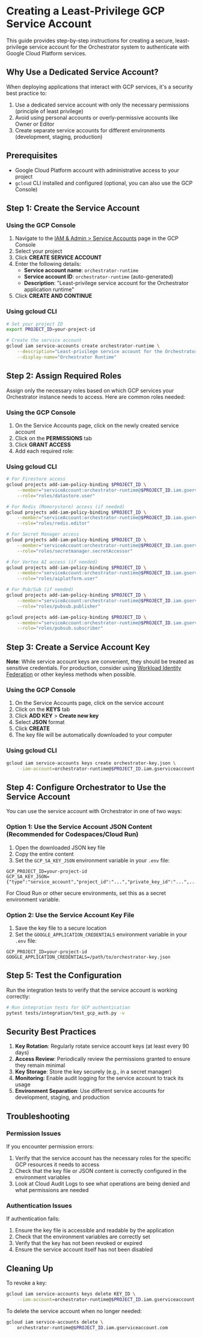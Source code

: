 # Creating a Least-Privilege GCP Service Account

This guide provides step-by-step instructions for creating a secure, least-privilege service account for the Orchestrator system to authenticate with Google Cloud Platform services.

## Why Use a Dedicated Service Account?

When deploying applications that interact with GCP services, it's a security best practice to:

1. Use a dedicated service account with only the necessary permissions (principle of least privilege)
2. Avoid using personal accounts or overly-permissive accounts like Owner or Editor
3. Create separate service accounts for different environments (development, staging, production)

## Prerequisites

- Google Cloud Platform account with administrative access to your project
- `gcloud` CLI installed and configured (optional, you can also use the GCP Console)

## Step 1: Create the Service Account

### Using the GCP Console

1. Navigate to the [IAM & Admin > Service Accounts](https://console.cloud.google.com/iam-admin/serviceaccounts) page in the GCP Console
2. Select your project
3. Click **CREATE SERVICE ACCOUNT**
4. Enter the following details:
   - **Service account name**: `orchestrator-runtime`
   - **Service account ID**: `orchestrator-runtime` (auto-generated)
   - **Description**: "Least-privilege service account for the Orchestrator application runtime"
5. Click **CREATE AND CONTINUE**

### Using gcloud CLI

```bash
# Set your project ID
export PROJECT_ID=your-project-id

# Create the service account
gcloud iam service-accounts create orchestrator-runtime \
    --description="Least-privilege service account for the Orchestrator application runtime" \
    --display-name="Orchestrator Runtime"
```

## Step 2: Assign Required Roles

Assign only the necessary roles based on which GCP services your Orchestrator instance needs to access. Here are common roles needed:

### Using the GCP Console

1. On the Service Accounts page, click on the newly created service account
2. Click on the **PERMISSIONS** tab
3. Click **GRANT ACCESS**
4. Add each required role:

### Using gcloud CLI

```bash
# For Firestore access
gcloud projects add-iam-policy-binding $PROJECT_ID \
    --member="serviceAccount:orchestrator-runtime@$PROJECT_ID.iam.gserviceaccount.com" \
    --role="roles/datastore.user"

# For Redis (Memorystore) access (if needed)
gcloud projects add-iam-policy-binding $PROJECT_ID \
    --member="serviceAccount:orchestrator-runtime@$PROJECT_ID.iam.gserviceaccount.com" \
    --role="roles/redis.editor"

# For Secret Manager access
gcloud projects add-iam-policy-binding $PROJECT_ID \
    --member="serviceAccount:orchestrator-runtime@$PROJECT_ID.iam.gserviceaccount.com" \
    --role="roles/secretmanager.secretAccessor"

# For Vertex AI access (if needed)
gcloud projects add-iam-policy-binding $PROJECT_ID \
    --member="serviceAccount:orchestrator-runtime@$PROJECT_ID.iam.gserviceaccount.com" \
    --role="roles/aiplatform.user"

# For Pub/Sub (if needed)
gcloud projects add-iam-policy-binding $PROJECT_ID \
    --member="serviceAccount:orchestrator-runtime@$PROJECT_ID.iam.gserviceaccount.com" \
    --role="roles/pubsub.publisher"

gcloud projects add-iam-policy-binding $PROJECT_ID \
    --member="serviceAccount:orchestrator-runtime@$PROJECT_ID.iam.gserviceaccount.com" \
    --role="roles/pubsub.subscriber"
```

## Step 3: Create a Service Account Key

**Note**: While service account keys are convenient, they should be treated as sensitive credentials. For production, consider using [Workload Identity Federation](https://cloud.google.com/iam/docs/workload-identity-federation) or other keyless methods when possible.

### Using the GCP Console

1. On the Service Accounts page, click on the service account
2. Click on the **KEYS** tab
3. Click **ADD KEY** > **Create new key**
4. Select **JSON** format
5. Click **CREATE**
6. The key file will be automatically downloaded to your computer

### Using gcloud CLI

```bash
gcloud iam service-accounts keys create orchestrator-key.json \
    --iam-account=orchestrator-runtime@$PROJECT_ID.iam.gserviceaccount.com
```

## Step 4: Configure Orchestrator to Use the Service Account

You can use the service account with Orchestrator in one of two ways:

### Option 1: Use the Service Account JSON Content (Recommended for Codespaces/Cloud Run)

1. Open the downloaded JSON key file
2. Copy the entire content
3. Set the `GCP_SA_KEY_JSON` environment variable in your `.env` file:

```
GCP_PROJECT_ID=your-project-id
GCP_SA_KEY_JSON={"type":"service_account","project_id":"...","private_key_id":"...",...}
```

For Cloud Run or other secure environments, set this as a secret environment variable.

### Option 2: Use the Service Account Key File

1. Save the key file to a secure location
2. Set the `GOOGLE_APPLICATION_CREDENTIALS` environment variable in your `.env` file:

```
GCP_PROJECT_ID=your-project-id
GOOGLE_APPLICATION_CREDENTIALS=/path/to/orchestrator-key.json
```

## Step 5: Test the Configuration

Run the integration tests to verify that the service account is working correctly:

```bash
# Run integration tests for GCP authentication
pytest tests/integration/test_gcp_auth.py -v
```

## Security Best Practices

1. **Key Rotation**: Regularly rotate service account keys (at least every 90 days)
2. **Access Review**: Periodically review the permissions granted to ensure they remain minimal
3. **Key Storage**: Store the key securely (e.g., in a secret manager)
4. **Monitoring**: Enable audit logging for the service account to track its usage
5. **Environment Separation**: Use different service accounts for development, staging, and production

## Troubleshooting

### Permission Issues

If you encounter permission errors:

1. Verify that the service account has the necessary roles for the specific GCP resources it needs to access
2. Check that the key file or JSON content is correctly configured in the environment variables
3. Look at Cloud Audit Logs to see what operations are being denied and what permissions are needed

### Authentication Issues

If authentication fails:

1. Ensure the key file is accessible and readable by the application
2. Check that the environment variables are correctly set
3. Verify that the key has not been revoked or expired
4. Ensure the service account itself has not been disabled

## Cleaning Up

To revoke a key:

```bash
gcloud iam service-accounts keys delete KEY_ID \
    --iam-account=orchestrator-runtime@$PROJECT_ID.iam.gserviceaccount.com
```

To delete the service account when no longer needed:

```bash
gcloud iam service-accounts delete \
    orchestrator-runtime@$PROJECT_ID.iam.gserviceaccount.com
```
